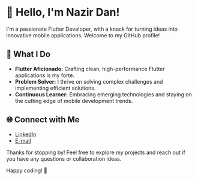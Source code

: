 # 👋 Hello, I'm Nazir Dan!

I'm a passionate Flutter Developer, with a knack for turning ideas into innovative mobile applications. Welcome to my GitHub profile!

## 💼 What I Do

- **Flutter Aficionado:** Crafting clean, high-performance Flutter applications is my forte.
- **Problem Solver:** I thrive on solving complex challenges and implementing efficient solutions.
- **Continuous Learner:** Embracing emerging technologies and staying on the cutting edge of mobile development trends.

## 🌐 Connect with Me

- [LinkedIn](www.linkedin.com/in/nazir-dan)
- [E-mail](Naz1r-aldan@outlook.com)

Thanks for stopping by! Feel free to explore my projects and reach out if you have any questions or collaboration ideas.

Happy coding! 🚀

<!---
Nazir-Dan/Nazir-Dan is a ✨ special ✨ repository because its `README.md` (this file) appears on your GitHub profile.
You can click the Preview link to take a look at your changes.
--->
